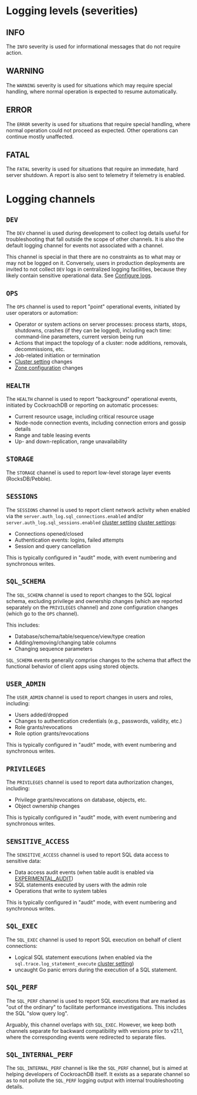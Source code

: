 # Logging levels (severities)

## INFO

The `INFO` severity is used for informational messages that do not
require action.

## WARNING

The `WARNING` severity is used for situations which may require special handling,
where normal operation is expected to resume automatically.

## ERROR

The `ERROR` severity is used for situations that require special handling,
where normal operation could not proceed as expected.
Other operations can continue mostly unaffected.

## FATAL

The `FATAL` severity is used for situations that require an immedate, hard
server shutdown. A report is also sent to telemetry if telemetry
is enabled.


# Logging channels

## `DEV`

The `DEV` channel is used during development to collect log
details useful for troubleshooting that fall outside the
scope of other channels. It is also the default logging
channel for events not associated with a channel.

This channel is special in that there are no constraints as to
what may or may not be logged on it. Conversely, users in
production deployments are invited to not collect `DEV` logs in
centralized logging facilities, because they likely contain
sensitive operational data.
See [Configure logs](configure-logs.html#dev-channel).

## `OPS`

The `OPS` channel is used to report "point" operational events,
initiated by user operators or automation:

- Operator or system actions on server processes: process starts,
  stops, shutdowns, crashes (if they can be logged),
  including each time: command-line parameters, current version being run
- Actions that impact the topology of a cluster: node additions,
  removals, decommissions, etc.
- Job-related initiation or termination
- [Cluster setting](cluster-settings.html) changes
- [Zone configuration](configure-replication-zones.html) changes

## `HEALTH`

The `HEALTH` channel is used to report "background" operational
events, initiated by CockroachDB or reporting on automatic processes:

- Current resource usage, including critical resource usage
- Node-node connection events, including connection errors and
  gossip details
- Range and table leasing events
- Up- and down-replication, range unavailability

## `STORAGE`

The `STORAGE` channel is used to report low-level storage
layer events (RocksDB/Pebble).

## `SESSIONS`

The `SESSIONS` channel is used to report client network activity when enabled via
the `server.auth_log.sql_connections.enabled` and/or
`server.auth_log.sql_sessions.enabled` [cluster setting](cluster-settings.html)
[cluster settings](cluster-settings.html):

- Connections opened/closed
- Authentication events: logins, failed attempts
- Session and query cancellation

This is typically configured in "audit" mode, with event
numbering and synchronous writes.

## `SQL_SCHEMA`

The `SQL_SCHEMA` channel is used to report changes to the
SQL logical schema, excluding privilege and ownership changes
(which are reported separately on the `PRIVILEGES` channel) and
zone configuration changes (which go to the `OPS` channel).

This includes:

- Database/schema/table/sequence/view/type creation
- Adding/removing/changing table columns
- Changing sequence parameters

`SQL_SCHEMA` events generally comprise changes to the schema that affect the
functional behavior of client apps using stored objects.

## `USER_ADMIN`

The `USER_ADMIN` channel is used to report changes
in users and roles, including:

- Users added/dropped
- Changes to authentication credentials (e.g., passwords, validity, etc.)
- Role grants/revocations
- Role option grants/revocations

This is typically configured in "audit" mode, with event
numbering and synchronous writes.

## `PRIVILEGES`

The `PRIVILEGES` channel is used to report data
authorization changes, including:

- Privilege grants/revocations on database, objects, etc.
- Object ownership changes

This is typically configured in "audit" mode, with event
numbering and synchronous writes.

## `SENSITIVE_ACCESS`

The `SENSITIVE_ACCESS` channel is used to report SQL
data access to sensitive data:

- Data access audit events (when table audit is enabled via
  [EXPERIMENTAL_AUDIT](experimental-audit.html))
- SQL statements executed by users with the admin role
- Operations that write to system tables

This is typically configured in "audit" mode, with event
numbering and synchronous writes.

## `SQL_EXEC`

The `SQL_EXEC` channel is used to report SQL execution on
behalf of client connections:

- Logical SQL statement executions (when enabled via the
  `sql.trace.log_statement_execute` [cluster setting](cluster-settings.html))
- uncaught Go panic errors during the execution of a SQL statement.

## `SQL_PERF`

The `SQL_PERF` channel is used to report SQL executions
that are marked as "out of the ordinary"
to facilitate performance investigations.
This includes the SQL "slow query log".

Arguably, this channel overlaps with `SQL_EXEC`.
However, we keep both channels separate for backward compatibility
with versions prior to v21.1, where the corresponding events
were redirected to separate files.

## `SQL_INTERNAL_PERF`

The `SQL_INTERNAL_PERF` channel is like the `SQL_PERF` channel, but is aimed at
helping developers of CockroachDB itself. It exists as a separate
channel so as to not pollute the `SQL_PERF` logging output with
internal troubleshooting details.

